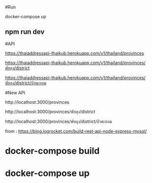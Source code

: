 #Run

docker-compose up

npm run dev
----------------------------------------------------------------

#API

https://thaiaddressapi-thaikub.herokuapp.com/v1/thailand/provinces

https://thaiaddressapi-thaikub.herokuapp.com/v1/thailand/provinces/พัทลุง/district

https://thaiaddressapi-thaikub.herokuapp.com/v1/thailand/provinces/พัทลุง/district/ป่าพะยอม


#New API

http://localhost:3000/provinces

http://localhost:3000/provinces/พัทลุง/district

http://localhost:3000/provinces/พัทลุง/district/ป่าพะยอม


from : 
https://blog.logrocket.com/build-rest-api-node-express-mysql/


# docker-compose build
# docker-compose up